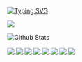 [![Typing SVG](https://readme-typing-svg.herokuapp.com?color=%23F70725&center=%E7%9C%9F%E7%9A%84&vCenter=%E7%9C%9F%E7%9A%84&lines=%F0%9F%87%A8%F0%9F%87%B3+%E4%B8%AD%E5%9B%BD%E4%BF%9D%E5%AE%89%E9%98%9F%EF%BC%8C%E6%89%9B%E8%B5%B7%E6%9E%AA%E6%9D%A5%E5%B0%B1%E6%98%AF%E5%85%B5%EF%BC%8C%E6%88%91%E9%80%8F%EF%BC%81)](https://git.io/typing-svg)

![](https://gv.halberd.cn/r00tSe7en?theme=stroke-fill&active=FF0000&deactive=FF0000&len=6&speed=30&size=30&space=4&tail=1)

<!--
**r00tSe7en/r00tSe7en** is a ✨ _special_ ✨ repository because its `README.md` (this file) appears on your GitHub profile.

Here are some ideas to get you started:

- 🔭 I’m currently working on ...
- 🌱 I’m currently learning ...
- 👯 I’m looking to collaborate on ...
- 🤔 I’m looking for help with ...
- 💬 Ask me about ...
- 📫 How to reach me: ...
- 😄 Pronouns: ...
- ⚡ Fun fact: ...
-->

![Github Stats](https://github-readme-stats.vercel.app/api?username=r00tSe7en&show_icons=true&hide=contribs,prs&cache_seconds=86400&theme=dracula)

<a href="https://github.com/r00tSe7en/get_AV">
  <img align="center" src="https://github-readme-stats.vercel.app/api/pin/?username=r00tSe7en&theme=dracula&repo=get_AV" />
</a>

<a href="https://github.com/r00tSe7en/GoogleHackingTool">
  <img align="center" src="https://github-readme-stats.vercel.app/api/pin/?username=r00tSe7en&theme=dracula&repo=GoogleHackingTool" />
</a>

<a href="https://github.com/r00tSe7en/Fake-flash.cn">
  <img align="center" src="https://github-readme-stats.vercel.app/api/pin/?username=r00tSe7en&theme=dracula&repo=Fake-flash.cn" />
</a>

<a href="https://github.com/r00tSe7en/Flash-Pop">
  <img align="center" src="https://github-readme-stats.vercel.app/api/pin/?username=r00tSe7en&theme=dracula&repo=Flash-Pop" />
</a>

<a href="https://github.com/r00tSe7en/Mail-Probe">
  <img align="center" src="https://github-readme-stats.vercel.app/api/pin/?username=r00tSe7en&theme=dracula&repo=Mail-Probe" />
</a>

<a href="https://github.com/r00tSe7en/phpMyAdminBruter">
  <img align="center" src="https://github-readme-stats.vercel.app/api/pin/?username=r00tSe7en&theme=dracula&repo=phpMyAdminBruter" />
</a>

<a href="https://github.com/r00tSe7en/log4jScan_Modify">
  <img align="center" src="https://github-readme-stats.vercel.app/api/pin/?username=r00tSe7en&theme=dracula&repo=log4jScan_Modify" />
</a>

<a href="https://github.com/r00tSe7en/JNDIMonitor">
  <img align="center" src="https://github-readme-stats.vercel.app/api/pin/?username=r00tSe7en&theme=dracula&repo=JNDIMonitor" />
</a>
